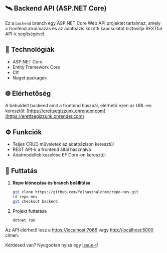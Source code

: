 ## 🛰️ Backend API (ASP.NET Core)

Ez a `backend` branch egy ASP.NET Core Web API projektet tartalmaz, amely a frontend alkalmazás és az adatbázis közötti kapcsolatot biztosítja RESTful API-k segítségével.

## 🔧 Technológiák

- ASP.NET Core
- Entity Framework Core
- C#
- Nuget packagek

## 🌐 Elérhetőség

A bebuldelt backend amit a frontend használ, elérhető ezen az URL-en keresztül: [https://erettsegizzunk.onrender.com](https://erettsegizzunk.onrender.com)

## ⚙️ Funkciók

- Teljes CRUD műveletek az adatbázison keresztül
- REST API-k a frontend által használva
- Adatmodellek kezelése EF Core-on keresztül

## 🔌 Futtatás

1. **Repo klónozása és branch beállítása**
   
   ```bash
   git clone https://github.com/felhasznalonev/repo-nev.git
   cd repo-nev
   git checkout backend
   ```
   
2. Projekt futtatása

   ```bash
   dotnet run
   ```
Az API elérhető lesz a [https://localhost:7066]() vagy [http://localhost:5000]() címen.

Kérdésed van? Nyugodtan nyiss egy [Issue-t](https://github.com/zsolti6/Erettsegizzunk/issues)!
